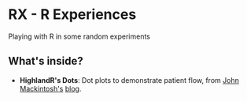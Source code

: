 # RX - R Experiences

Playing with R in some random experiments

## What's inside?

 - **HighlandR's Dots**: Dot plots to demonstrate patient flow, from [John Mackintosh's](https://johnmackintosh.com/2017-12-21-flow/) [blog](https://twitter.com/HighlandDataSci).